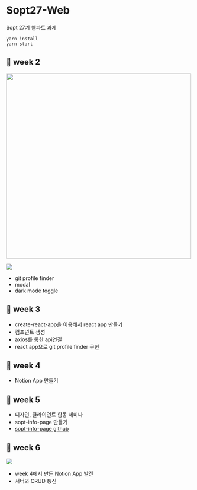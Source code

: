 # Sopt27-Web
Sopt 27기 웹파트 과제 

```
yarn install
yarn start
```

## 🍰 week 2
<img src = "https://github.com/Hyun-juhee/Sopt27-Web/blob/master/images/gitProfileFinder.PNG" width="500px">

![](https://github.com/Hyun-juhee/Sopt27-Web/blob/master/images/modal.gif)
- git profile finder
- modal
- dark mode toggle

## 🍰 week 3
- create-react-app을 이용해서 react app 만들기
- 컴포넌트 생성
- axios를 통한 api연결
- react app으로 git profile finder 구현

## 🍰 week 4
- Notion App 만들기

## 🍰 week 5
- 디자인, 클라이언트 합동 세미나
- sopt-info-page 만들기 
- [sopt-info-page github](https://github.com/Sopt-Info-Page/Web-Client)

## 🍰 week 6
![](https://github.com/Hyun-juhee/Sopt27-Web/blob/master/images/notion-app.gif)
- week 4에서 만든 Notion App 발전
- 서버와 CRUD 통신

